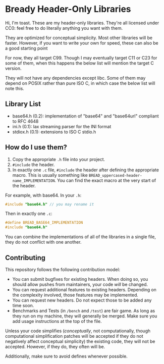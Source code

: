 # Bready Header-Only Libraries
Hi, I'm toast.
These are my header-only libraries.
They're all licensed under CC0:
feel free to do literally anything you want with them.

They are optimized for conceptual simplicity.
Most other libraries will be faster.
However, if you want to write your own for speed, these can also be a good
starting point

For now, they all target C99.
Though I may eventually target C11 or C23 for some of them,
when this happens the below list will mention the target C version.

They will not have any dependencies except libc.
Some of them may depend on POSIX rather than pure ISO C,
in which case the below list will note this.

## Library List
* base64.h (0.2): implementation of "base64" and "base64url" compliant to RFC 4648
* ini.h (0.1): lax streaming parser for the INI format
* stdiox.h (0.1): extensions to ISO C stdio.h

## How do I use them?
1. Copy the appropriate `.h` file into your project.
2. `#include` the header.
3. In exactly one `.c` file, `#include` the header after defining the
   appropriate macro. This is usually something like
   `BREAD_uppercased-header-name_IMPLEMENTATION`.
   You can find the exact macro at the very start of the header.

For example, with base64. In your `.h`:
```c
#include "base64.h" // you may rename it
```
Then in exactly one `.c`:
```c
#define BREAD_BASE64_IMPLEMENTATION
#include "base64.h"
```

You can combine the implementations of all of the libraries in a single file,
they do not conflict with one another.

## Contributing
This repository follows the following contribution model:
* You can submit bugfixes for existing headers.
  When doing so, you should allow pushes from maintainers,
  your code *will* be changed.
* You can request additional features to existing headers.
  Depending on the complexity involved, those features may be implemented.
* You can request new headers.
  Do not expect those to be added any time soon.
* Benchmarks and Tests (in `/bench` and `/test`) are fair game.
  As long as they run on my machine, they will generally be merged.
  Make sure you add usage instructions at the top of the file.

Unless your code simplifies (*conceptually*, not computationally,
though computational simplification patches will be accepted if they do not
negatively affect conceptual simplicity) the existing code,
they will not be accepted.
However, if they do, they often will be.

Additionally, make sure to avoid defines whenever possible.
